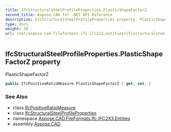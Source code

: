 ```yaml
---
title: IfcStructuralSteelProfileProperties.PlasticShapeFactorZ
second_title: Aspose.CAD for .NET API Reference
description: IfcStructuralSteelProfileProperties property. PlasticShapeFactorZ
type: docs
weight: 30
url: /net/aspose.cad.fileformats.ifc.ifc2x3.entities/ifcstructuralsteelprofileproperties/plasticshapefactorz/
---
```

## IfcStructuralSteelProfileProperties.PlasticShapeFactorZ property

PlasticShapeFactorZ

```csharp
public IfcPositiveRatioMeasure PlasticShapeFactorZ { get; set; }
```

### See Also

* class [IfcPositiveRatioMeasure](../../../aspose.cad.fileformats.ifc.ifc2x3.types/ifcpositiveratiomeasure/)
* class [IfcStructuralSteelProfileProperties](../)
* namespace [Aspose.CAD.FileFormats.Ifc.IFC2X3.Entities](../../ifcstructuralsteelprofileproperties/)
* assembly [Aspose.CAD](../../../)


